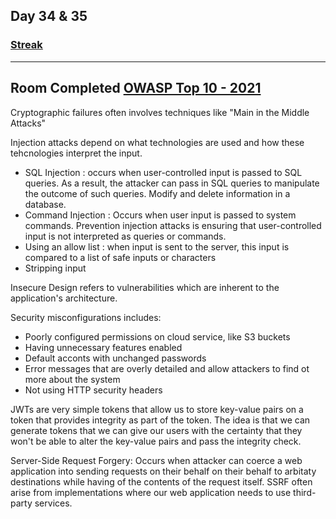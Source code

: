 ## Day 34 & 35
### [**Streak**](https://tryhackme.com/Tushig3531/streak)
---
**Room Completed**
[**OWASP Top 10 - 2021**](https://tryhackme.com/room/owasptop102021)
---

Cryptographic failures often involves techniques like "Main in the Middle Attacks"

Injection attacks depend on what technologies are used and how these tehcnologies interpret the input.
- SQL Injection : occurs when user-controlled input is passed to SQL queries. As a result, the attacker can pass in SQL queries to manipulate the outcome of such queries. Modify and delete information in a database. 
- Command Injection : Occurs when user input is passed to system commands. 
Prevention injection attacks is ensuring that user-controlled input is not interpreted as queries or commands.
- Using an allow list : when input is sent to the server, this input is compared to a list of safe inputs or characters
- Stripping input


Insecure Design refers to vulnerabilities which are inherent to the application's architecture. 

Security misconfigurations includes:
- Poorly configured permissions on cloud service, like S3 buckets
- Having unnecessary features enabled
- Default acconts with unchanged passwords
- Error messages that are overly detailed and allow attackers to find ot more about the system
- Not using HTTP security headers


JWTs are very simple tokens that allow us to store key-value pairs on a token that provides integrity as part of the token. The idea is that we can generate tokens that we can give our users with the certainty that they won't be able to alter the key-value pairs and pass the integrity check.


Server-Side Request Forgery:
Occurs when attacker can coerce a web application into sending requests on their behalf on their behalf to arbitaty destinations while having of the contents of the request itself. SSRF often arise from implementations where our web application needs to use third-party services. 